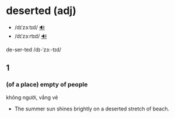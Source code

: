 # deserted (adj)

- /dɪˈzɜːtɪd/ [🔊](https://www.oxfordlearnersdictionaries.com/media/english/uk_pron/d/des/deser/deserted__gb_1.mp3)
- /dɪˈzɜːrtɪd/ [🔊](https://www.oxfordlearnersdictionaries.com/media/english/us_pron/d/des/deser/deserted__us_1.mp3)

de-ser-ted /dɪ-ˈzɜː-tɪd/

## 1

### (of a place) empty of people

không người, vắng vẻ

- The summer sun shines brightly on a deserted stretch of beach.